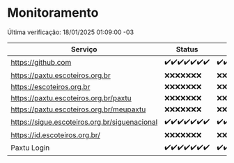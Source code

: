 # Monitoramento

Última verificação: 18/01/2025 01:09:00 -03

|Serviço|Status|Últimas 24h|
|---|---|---|
|https://github.com|<span title="2025-01-11: OK=23">✔️</span><span title="2025-01-12: OK=23">✔️</span><span title="2025-01-13: OK=23">✔️</span><span title="2025-01-14: OK=23">✔️</span><span title="2025-01-15: OK=23">✔️</span><span title="2025-01-16: OK=23">✔️</span><span title="2025-01-17: OK=3">✔️</span>|<span title="17/01/2025 01:10:00 -03 : 200">✔️</span><span title="17/01/2025 02:08:00 -03 : 200">✔️</span><span title="17/01/2025 03:11:00 -03 : 200">✔️</span><span title="17/01/2025 04:07:00 -03 : 200">✔️</span><span title="17/01/2025 05:10:00 -03 : 200">✔️</span><span title="17/01/2025 06:08:00 -03 : 200">✔️</span><span title="17/01/2025 07:08:00 -03 : 200">✔️</span><span title="17/01/2025 08:06:00 -03 : 200">✔️</span><span title="17/01/2025 09:14:00 -03 : 200">✔️</span><span title="17/01/2025 10:14:00 -03 : 200">✔️</span><span title="17/01/2025 11:07:00 -03 : 200">✔️</span><span title="17/01/2025 12:07:00 -03 : 200">✔️</span><span title="17/01/2025 13:09:00 -03 : 200">✔️</span><span title="17/01/2025 14:06:00 -03 : 200">✔️</span><span title="17/01/2025 15:10:00 -03 : 200">✔️</span><span title="17/01/2025 16:06:00 -03 : 200">✔️</span><span title="17/01/2025 17:08:00 -03 : 200">✔️</span><span title="17/01/2025 18:06:00 -03 : 200">✔️</span><span title="17/01/2025 19:07:00 -03 : 200">✔️</span><span title="17/01/2025 20:07:00 -03 : 200">✔️</span><span title="17/01/2025 21:37:00 -03 : 200">✔️</span><span title="17/01/2025 23:03:00 -03 : 200">✔️</span><span title="18/01/2025 00:08:00 -03 : 200">✔️</span><span title="18/01/2025 01:09:00 -03 : 200">✔️</span>|
|https://paxtu.escoteiros.org.br|<span title="2025-01-11: Falhas=23">❌</span><span title="2025-01-12: Falhas=23">❌</span><span title="2025-01-13: Falhas=23">❌</span><span title="2025-01-14: Falhas=23">❌</span><span title="2025-01-15: Falhas=23">❌</span><span title="2025-01-16: Falhas=23">❌</span><span title="2025-01-17: Falhas=3">❌</span>|<span title="17/01/2025 01:10:00 -03 : 403">❌</span><span title="17/01/2025 02:08:00 -03 : 403">❌</span><span title="17/01/2025 03:11:00 -03 : 403">❌</span><span title="17/01/2025 04:07:00 -03 : 403">❌</span><span title="17/01/2025 05:10:00 -03 : 403">❌</span><span title="17/01/2025 06:08:00 -03 : 403">❌</span><span title="17/01/2025 07:08:00 -03 : 403">❌</span><span title="17/01/2025 08:06:00 -03 : 403">❌</span><span title="17/01/2025 09:14:00 -03 : 403">❌</span><span title="17/01/2025 10:14:00 -03 : 403">❌</span><span title="17/01/2025 11:07:00 -03 : 403">❌</span><span title="17/01/2025 12:07:00 -03 : 403">❌</span><span title="17/01/2025 13:09:00 -03 : 403">❌</span><span title="17/01/2025 14:06:00 -03 : 403">❌</span><span title="17/01/2025 15:10:00 -03 : 403">❌</span><span title="17/01/2025 16:06:00 -03 : 403">❌</span><span title="17/01/2025 17:08:00 -03 : 403">❌</span><span title="17/01/2025 18:06:00 -03 : 403">❌</span><span title="17/01/2025 19:07:00 -03 : 403">❌</span><span title="17/01/2025 20:07:00 -03 : 403">❌</span><span title="17/01/2025 21:37:00 -03 : 403">❌</span><span title="17/01/2025 23:03:00 -03 : 403">❌</span><span title="18/01/2025 00:08:00 -03 : 403">❌</span><span title="18/01/2025 01:09:00 -03 : 403">❌</span>|
|https://escoteiros.org.br|<span title="2025-01-11: Falhas=23">❌</span><span title="2025-01-12: Falhas=23">❌</span><span title="2025-01-13: Falhas=23">❌</span><span title="2025-01-14: Falhas=23">❌</span><span title="2025-01-15: Falhas=23">❌</span><span title="2025-01-16: Falhas=23">❌</span><span title="2025-01-17: Falhas=3">❌</span>|<span title="17/01/2025 01:10:00 -03 : 403">❌</span><span title="17/01/2025 02:08:00 -03 : 403">❌</span><span title="17/01/2025 03:11:00 -03 : 403">❌</span><span title="17/01/2025 04:07:00 -03 : 403">❌</span><span title="17/01/2025 05:10:00 -03 : 403">❌</span><span title="17/01/2025 06:08:00 -03 : 403">❌</span><span title="17/01/2025 07:08:00 -03 : 403">❌</span><span title="17/01/2025 08:06:00 -03 : 403">❌</span><span title="17/01/2025 09:14:00 -03 : 403">❌</span><span title="17/01/2025 10:14:00 -03 : 403">❌</span><span title="17/01/2025 11:07:00 -03 : 403">❌</span><span title="17/01/2025 12:07:00 -03 : 403">❌</span><span title="17/01/2025 13:09:00 -03 : 403">❌</span><span title="17/01/2025 14:06:00 -03 : 403">❌</span><span title="17/01/2025 15:10:00 -03 : 403">❌</span><span title="17/01/2025 16:06:00 -03 : 403">❌</span><span title="17/01/2025 17:08:00 -03 : 403">❌</span><span title="17/01/2025 18:06:00 -03 : 403">❌</span><span title="17/01/2025 19:07:00 -03 : 403">❌</span><span title="17/01/2025 20:07:00 -03 : 403">❌</span><span title="17/01/2025 21:37:00 -03 : 403">❌</span><span title="17/01/2025 23:03:00 -03 : 403">❌</span><span title="18/01/2025 00:08:00 -03 : 403">❌</span><span title="18/01/2025 01:09:00 -03 : 403">❌</span>|
|https://paxtu.escoteiros.org.br/paxtu|<span title="2025-01-11: Falhas=23">❌</span><span title="2025-01-12: Falhas=23">❌</span><span title="2025-01-13: Falhas=23">❌</span><span title="2025-01-14: Falhas=23">❌</span><span title="2025-01-15: Falhas=23">❌</span><span title="2025-01-16: Falhas=23">❌</span><span title="2025-01-17: Falhas=3">❌</span>|<span title="17/01/2025 01:10:00 -03 : 403">❌</span><span title="17/01/2025 02:08:00 -03 : 403">❌</span><span title="17/01/2025 03:11:00 -03 : 403">❌</span><span title="17/01/2025 04:07:00 -03 : 403">❌</span><span title="17/01/2025 05:10:00 -03 : 403">❌</span><span title="17/01/2025 06:08:00 -03 : 403">❌</span><span title="17/01/2025 07:08:00 -03 : 403">❌</span><span title="17/01/2025 08:06:00 -03 : 403">❌</span><span title="17/01/2025 09:14:00 -03 : 403">❌</span><span title="17/01/2025 10:14:00 -03 : 403">❌</span><span title="17/01/2025 11:07:00 -03 : 403">❌</span><span title="17/01/2025 12:07:00 -03 : 403">❌</span><span title="17/01/2025 13:09:00 -03 : 403">❌</span><span title="17/01/2025 14:06:00 -03 : 403">❌</span><span title="17/01/2025 15:10:00 -03 : 403">❌</span><span title="17/01/2025 16:06:00 -03 : 403">❌</span><span title="17/01/2025 17:08:00 -03 : 403">❌</span><span title="17/01/2025 18:06:00 -03 : 403">❌</span><span title="17/01/2025 19:07:00 -03 : 403">❌</span><span title="17/01/2025 20:07:00 -03 : 403">❌</span><span title="17/01/2025 21:37:00 -03 : 403">❌</span><span title="17/01/2025 23:03:00 -03 : 403">❌</span><span title="18/01/2025 00:08:00 -03 : 403">❌</span><span title="18/01/2025 01:09:00 -03 : 403">❌</span>|
|https://paxtu.escoteiros.org.br/meupaxtu|<span title="2025-01-11: Falhas=23">❌</span><span title="2025-01-12: Falhas=23">❌</span><span title="2025-01-13: Falhas=23">❌</span><span title="2025-01-14: Falhas=23">❌</span><span title="2025-01-15: Falhas=23">❌</span><span title="2025-01-16: Falhas=23">❌</span><span title="2025-01-17: Falhas=3">❌</span>|<span title="17/01/2025 01:10:00 -03 : 403">❌</span><span title="17/01/2025 02:08:00 -03 : 403">❌</span><span title="17/01/2025 03:11:00 -03 : 403">❌</span><span title="17/01/2025 04:07:00 -03 : 403">❌</span><span title="17/01/2025 05:10:00 -03 : 403">❌</span><span title="17/01/2025 06:08:00 -03 : 403">❌</span><span title="17/01/2025 07:08:00 -03 : 403">❌</span><span title="17/01/2025 08:06:00 -03 : 403">❌</span><span title="17/01/2025 09:14:00 -03 : 403">❌</span><span title="17/01/2025 10:14:00 -03 : 403">❌</span><span title="17/01/2025 11:07:00 -03 : 403">❌</span><span title="17/01/2025 12:07:00 -03 : 403">❌</span><span title="17/01/2025 13:09:00 -03 : 403">❌</span><span title="17/01/2025 14:06:00 -03 : 403">❌</span><span title="17/01/2025 15:10:00 -03 : 403">❌</span><span title="17/01/2025 16:06:00 -03 : 403">❌</span><span title="17/01/2025 17:08:00 -03 : 403">❌</span><span title="17/01/2025 18:06:00 -03 : 403">❌</span><span title="17/01/2025 19:07:00 -03 : 403">❌</span><span title="17/01/2025 20:07:00 -03 : 403">❌</span><span title="17/01/2025 21:37:00 -03 : 403">❌</span><span title="17/01/2025 23:03:00 -03 : 403">❌</span><span title="18/01/2025 00:08:00 -03 : 403">❌</span><span title="18/01/2025 01:09:00 -03 : 403">❌</span>|
|https://sigue.escoteiros.org.br/siguenacional|<span title="2025-01-11: OK=23">✔️</span><span title="2025-01-12: OK=23">✔️</span><span title="2025-01-13: OK=23">✔️</span><span title="2025-01-14: OK=23">✔️</span><span title="2025-01-15: OK=23">✔️</span><span title="2025-01-16: OK=23">✔️</span><span title="2025-01-17: OK=3">✔️</span>|<span title="17/01/2025 01:10:00 -03 : 200">✔️</span><span title="17/01/2025 02:08:00 -03 : 200">✔️</span><span title="17/01/2025 03:11:00 -03 : 200">✔️</span><span title="17/01/2025 04:07:00 -03 : 200">✔️</span><span title="17/01/2025 05:10:00 -03 : 200">✔️</span><span title="17/01/2025 06:08:00 -03 : 200">✔️</span><span title="17/01/2025 07:08:00 -03 : 200">✔️</span><span title="17/01/2025 08:06:00 -03 : 200">✔️</span><span title="17/01/2025 09:14:00 -03 : 200">✔️</span><span title="17/01/2025 10:14:00 -03 : 200">✔️</span><span title="17/01/2025 11:07:00 -03 : 200">✔️</span><span title="17/01/2025 12:07:00 -03 : 200">✔️</span><span title="17/01/2025 13:09:00 -03 : 200">✔️</span><span title="17/01/2025 14:06:00 -03 : 200">✔️</span><span title="17/01/2025 15:10:00 -03 : 200">✔️</span><span title="17/01/2025 16:06:00 -03 : 200">✔️</span><span title="17/01/2025 17:08:00 -03 : 200">✔️</span><span title="17/01/2025 18:06:00 -03 : 200">✔️</span><span title="17/01/2025 19:07:00 -03 : 200">✔️</span><span title="17/01/2025 20:07:00 -03 : 200">✔️</span><span title="17/01/2025 21:37:00 -03 : 200">✔️</span><span title="17/01/2025 23:03:00 -03 : 200">✔️</span><span title="18/01/2025 00:08:00 -03 : 200">✔️</span><span title="18/01/2025 01:09:00 -03 : 200">✔️</span>|
|https://id.escoteiros.org.br/|<span title="2025-01-11: Falhas=23">❌</span><span title="2025-01-12: Falhas=23">❌</span><span title="2025-01-13: Falhas=23">❌</span><span title="2025-01-14: Falhas=23">❌</span><span title="2025-01-15: Falhas=23">❌</span><span title="2025-01-16: Falhas=23">❌</span><span title="2025-01-17: Falhas=3">❌</span>|<span title="17/01/2025 01:10:00 -03 : 403">❌</span><span title="17/01/2025 02:08:00 -03 : 403">❌</span><span title="17/01/2025 03:11:00 -03 : 403">❌</span><span title="17/01/2025 04:07:00 -03 : 403">❌</span><span title="17/01/2025 05:10:00 -03 : 403">❌</span><span title="17/01/2025 06:08:00 -03 : 403">❌</span><span title="17/01/2025 07:08:00 -03 : 403">❌</span><span title="17/01/2025 08:06:00 -03 : 403">❌</span><span title="17/01/2025 09:14:00 -03 : 403">❌</span><span title="17/01/2025 10:14:00 -03 : 403">❌</span><span title="17/01/2025 11:07:00 -03 : 403">❌</span><span title="17/01/2025 12:07:00 -03 : 403">❌</span><span title="17/01/2025 13:09:00 -03 : 403">❌</span><span title="17/01/2025 14:06:00 -03 : 403">❌</span><span title="17/01/2025 15:10:00 -03 : 403">❌</span><span title="17/01/2025 16:06:00 -03 : 403">❌</span><span title="17/01/2025 17:08:00 -03 : 403">❌</span><span title="17/01/2025 18:06:00 -03 : 403">❌</span><span title="17/01/2025 19:07:00 -03 : 403">❌</span><span title="17/01/2025 20:07:00 -03 : 403">❌</span><span title="17/01/2025 21:37:00 -03 : 403">❌</span><span title="17/01/2025 23:03:00 -03 : 403">❌</span><span title="18/01/2025 00:08:00 -03 : 403">❌</span><span title="18/01/2025 01:09:00 -03 : 403">❌</span>|
|Paxtu Login|<span title="2025-01-11: OK=23">✔️</span><span title="2025-01-12: OK=23">✔️</span><span title="2025-01-13: OK=23">✔️</span><span title="2025-01-14: OK=23">✔️</span><span title="2025-01-15: OK=23">✔️</span><span title="2025-01-16: OK=23">✔️</span><span title="2025-01-17: OK=3">✔️</span>|<span title="17/01/2025 01:10:00 -03 : 200">✔️</span><span title="17/01/2025 02:08:00 -03 : 200">✔️</span><span title="17/01/2025 03:11:00 -03 : 200">✔️</span><span title="17/01/2025 04:07:00 -03 : 200">✔️</span><span title="17/01/2025 05:10:00 -03 : 200">✔️</span><span title="17/01/2025 06:08:00 -03 : 200">✔️</span><span title="17/01/2025 07:08:00 -03 : 200">✔️</span><span title="17/01/2025 08:06:00 -03 : 200">✔️</span><span title="17/01/2025 09:14:00 -03 : 200">✔️</span><span title="17/01/2025 10:14:00 -03 : 200">✔️</span><span title="17/01/2025 11:07:00 -03 : 200">✔️</span><span title="17/01/2025 12:07:00 -03 : 200">✔️</span><span title="17/01/2025 13:09:00 -03 : 200">✔️</span><span title="17/01/2025 14:06:00 -03 : 200">✔️</span><span title="17/01/2025 15:10:00 -03 : 200">✔️</span><span title="17/01/2025 16:06:00 -03 : 200">✔️</span><span title="17/01/2025 17:08:00 -03 : 200">✔️</span><span title="17/01/2025 18:06:00 -03 : 200">✔️</span><span title="17/01/2025 19:07:00 -03 : 200">✔️</span><span title="17/01/2025 20:07:00 -03 : 200">✔️</span><span title="17/01/2025 21:37:00 -03 : 200">✔️</span><span title="17/01/2025 23:03:00 -03 : 200">✔️</span><span title="18/01/2025 00:08:00 -03 : 200">✔️</span><span title="18/01/2025 01:09:00 -03 : 200">✔️</span>|

